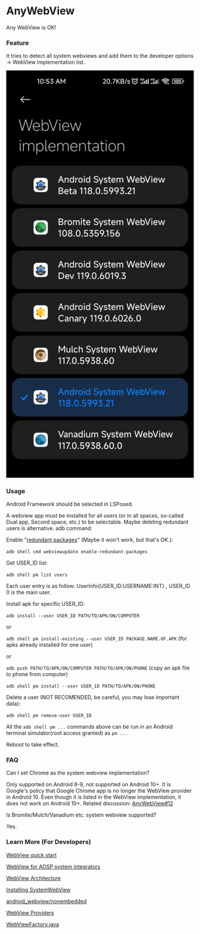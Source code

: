 # AnyWebView

Any WebView is OK!

### Feature

It tries to detect all system webviews and add them to the developer options -> WebView implementation list.

<img src=".github/webviews.jpg" width="720"/>

### Usage

Android Framework should be selected in LSPosed.

A webview app must be installed for all users (or in all spaces, so-called Dual app, Second space, etc.) to be selectable. Maybe deleting redundant users is alternative.
adb command:

Enable "[redundant packages](https://chromium.googlesource.com/chromium/src/+/HEAD/android_webview/docs/quick-start.md#valid-package-is-not-installed_enabled-for-all-users)" (Maybe it won't work, but that's OK.):

`adb shell cmd webviewupdate enable-redundant-packages`

Get USER_ID list:

`adb shell pm list users`

Each user entry is as follow: UserInfo{USER_ID:USERNAME:INT} , USER_ID 0 is the main user.

Install apk for specific USER_ID:

`adb install --user USER_ID PATH/TO/APK/ON/COMPUTER`

or

`adb shell pm install-existing --user USER_ID PACKAGE.NAME.OF.APK` (for apks already installed for one user)

or

`adb push PATH/TO/APK/ON/COMPUTER PATH/TO/APK/ON/PHONE` (copy an apk file to phone from computer)

`adb shell pm install --user USER_ID PATH/TO/APK/ON/PHONE`

Delete a user (NOT RECOMENDED, be careful, you may lose important data):

`adb shell pm remove-user USER_ID`

All the `adb shell pm ...` commands above can be run in an Android terminal simulator(root access granted) as `pm ...`

Reboot to take effect.

### FAQ

Can I set Chrome as the system webview implementation?

Only supported on Android 8-9, not supported on Android 10+. It is Google's policy that Google Chrome app is no longer the WebView provider in Android 10. Even though it is listed in the WebView implementation, it does not work on Android 10+. Related discussion: [AnyWebView#12](https://github.com/neoblackxt/AnyWebView/issues/12#issuecomment-1644258502)

Is Bromite/Mulch/Vanadium etc. system webview supported?

Yes.

### Learn More (For Developers)

[WebView quick start](https://chromium.googlesource.com/chromium/src/+/HEAD/android_webview/docs/quick-start.md)

[WebView for AOSP system integrators](https://chromium.googlesource.com/chromium/src/+/HEAD/android_webview/docs/aosp-system-integration.md)

[WebView Architecture](https://chromium.googlesource.com/chromium/src/+/HEAD/android_webview/docs/architecture.md)

[Installing SystemWebView](https://github.com/bromite/bromite/wiki/Installing-SystemWebView)

[android_webview/nonembedded](https://chromium.googlesource.com/chromium/src/+/HEAD/android_webview/nonembedded/)

[WebView Providers](https://chromium.googlesource.com/chromium/src/+/HEAD/android_webview/docs/webview-providers.md)

[WebViewFactory.java](https://android.googlesource.com/platform/frameworks/base/+/master/core/java/android/webkit/WebViewFactory.java)

